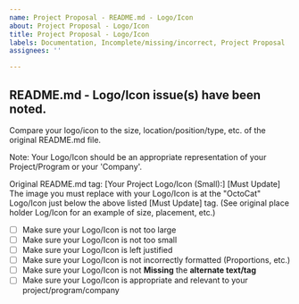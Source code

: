 ```yaml
---
name: Project Proposal - README.md - Logo/Icon
about: Project Proposal - Logo/Icon
title: Project Proposal - Logo/Icon
labels: Documentation, Incomplete/missing/incorrect, Project Proposal
assignees: ''

---
```


## README.md - Logo/Icon issue(s) have been noted.
Compare your logo/icon to the size, location/position/type, etc. of the original README.md file. 

Note: Your Logo/Icon should be an appropriate representation of your Project/Program or your 'Company'. 

Original README.md tag: [Your Project Logo/Icon (Small):] [Must Update]
The image you must replace with your Logo/Icon is at the "OctoCat" Logo/Icon just below the above listed [Must Update] tag.
(See original place holder Log/Icon for an example of size, placement, etc.)

- [ ] Make sure your Logo/Icon is not too large 
- [ ] Make sure your Logo/Icon is not too small
- [ ] Make sure your Logo/Icon is left justified
- [ ] Make sure your Logo/Icon is not incorrectly formatted (Proportions, etc.)
- [ ] Make sure your Logo/Icon is not **Missing** the **alternate text/tag**
- [ ] Make sure your Logo/Icon is appropriate and relevant to your project/program/company

